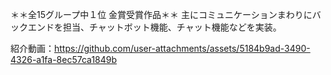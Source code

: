 ＊＊全15グループ中１位 金賞受賞作品＊＊
主にコミュニケーションまわりにバックエンドを担当、チャットボット機能、チャット機能などを実装。


紹介動画：https://github.com/user-attachments/assets/5184b9ad-3490-4326-a1fa-8ec57ca1849b

